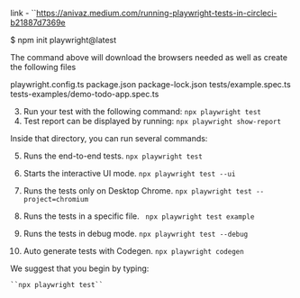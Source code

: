 link - 
``https://anivaz.medium.com/running-playwright-tests-in-circleci-b21887d7369e

$ npm init playwright@latest

The command above will download the browsers needed as well as create the following files

playwright.config.ts
package.json
package-lock.json
tests/example.spec.ts
tests-examples/demo-todo-app.spec.ts

3. Run your test with the following command:
``npx playwright test``
4. Test report can be displayed by running:
``npx playwright show-report``

Inside that directory, you can run several commands:

5. Runs the end-to-end tests.
  ``npx playwright test``

6.  Starts the interactive UI mode.
  ``npx playwright test --ui``


7.   Runs the tests only on Desktop Chrome.
  ``npx playwright test --project=chromium``

8.    Runs the tests in a specific file.
 `` npx playwright test example``

9.   Runs the tests in debug mode.
  ``npx playwright test --debug``

10.   Auto generate tests with Codegen.
``npx playwright codegen``

We suggest that you begin by typing:

    ``npx playwright test``